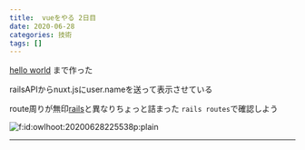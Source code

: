 ```yaml
---
title:  vueをやる 2日目
date: 2020-06-28
categories: 技術
tags: []
---
```


<p><a class="keyword" href="http://d.hatena.ne.jp/keyword/hello%20world">hello world</a> まで作った</p>

<p>railsAPIからnuxt.jsにuser.nameを送って表示させている</p>

<p>route周りが無印<a class="keyword" href="http://d.hatena.ne.jp/keyword/rails">rails</a>と異なりちょっと詰まった <code>rails routes</code>で確認しよう</p>

<p><span itemscope itemtype="http://schema.org/Photograph"><img src="https://cdn-ak.f.st-hatena.com/images/fotolife/o/owlhoot/20200628/20200628225538.png" alt="f:id:owlhoot:20200628225538p:plain" title="f:id:owlhoot:20200628225538p:plain" class="hatena-fotolife" itemprop="image"></span></p>

-----
